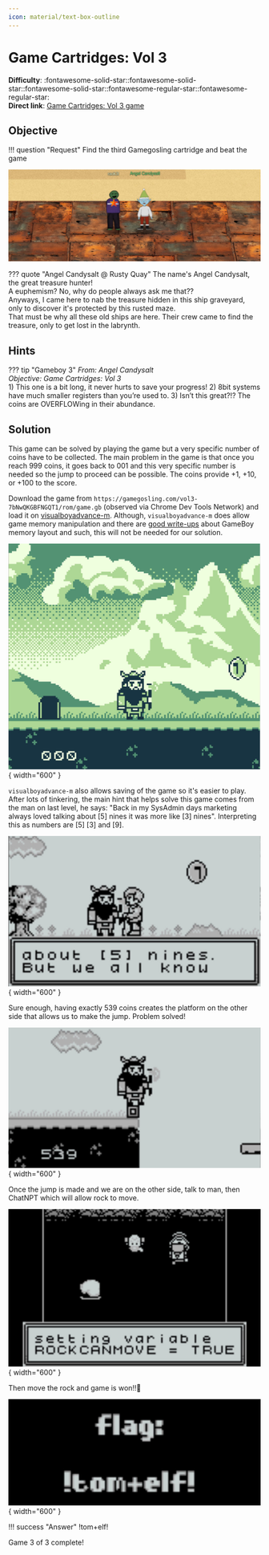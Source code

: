 ```yaml
---
icon: material/text-box-outline
---
```


# Game Cartridges: Vol 3

**Difficulty**: :fontawesome-solid-star::fontawesome-solid-star::fontawesome-solid-star::fontawesome-regular-star::fontawesome-regular-star:<br/>
**Direct link**: [Game Cartridges: Vol 3 game](https://gamegosling.com/vol3-7bNwQKGBFNGQT1/index.html?&challenge=gameboy3&username=rack3t&id=d3c1781d-f73c-4ac2-bea2-cf9dda4344c3&area=pi-driftbitgrotto&location=13,20&tokens=&dna=ATATATTAATATATATATATATATATATATATCGATATGCATATATATATATGCATATATATATATATATATATATTAGCATATATATATATATGCATATATATATATGCATATATATTA)

## Objective

!!! question "Request"
    Find the third Gamegosling cartridge and beat the game


![Angel Candysalt](../img/objectives/o13/AngelCandysalt.jpg)

??? quote "Angel Candysalt @ Rusty Quay"
    The name's Angel Candysalt, the great treasure hunter!<br/>
    A euphemism? No, why do people always ask me that??<br/>
    Anyways, I came here to nab the treasure hidden in this ship graveyard, only to discover it's protected by this rusted maze.<br/>
    That must be why all these old ships are here. Their crew came to find the treasure, only to get lost in the labrynth.



## Hints
??? tip "Gameboy 3"
    <i>From: Angel Candysalt</br>
    Objective: Game Cartridges: Vol 3</i><br/>
    1) This one is a bit long, it never hurts to save your progress! 2) 8bit systems have much smaller registers than you’re used to. 3) Isn’t this great?!? The coins are OVERFLOWing in their abundance.


## Solution
This game can be solved by playing the game but a very specific number of coins have to be collected. The main problem in the game is that once you reach 999 coins, it goes back to 001 and this very specific 
number is needed so the jump to proceed can be possible. The coins provide +1, +10, or +100 to the score.

Download the game from `https://gamegosling.com/vol3-7bNwQKGBFNGQT1/rom/game.gb` (observed via Chrome Dev Tools Network) and load it on [visualboyadvance-m](https://github.com/visualboyadvance-m/visualboyadvance-m).
Although, `visualboyadvance-m` does allow game memory manipulation and there are [good write-ups](http://gameboy.mongenel.com/dmg/asmmemmap.html) about GameBoy memory layout and such, this will 
not be needed for our solution.

![The Game](../img/objectives/o13/game.jpg){ width="600" }

`visualboyadvance-m` also allows saving of the game so it's easier to play.
After lots of tinkering, the main hint that helps solve this game comes from the man on last level, he says:
"Back in my SysAdmin days marketing always loved talking about [5] nines it was more like [3] nines". Interpreting this as 
numbers are [5] [3] and [9].

![The Talk](../img/objectives/o13/talk.jpg){ width="600" }

Sure enough, having exactly 539 coins creates the platform on the other side that allows us to make the jump. Problem solved!

![The Jump](../img/objectives/o13/jump.jpg){ width="600" }

Once the jump is made and we are on the other side, talk to man, then ChatNPT which will allow rock to move.

![Rock Can Move](../img/objectives/o13/rockcanmove.jpg){ width="600" }

Then move the rock and game is won!!🫡

![The Win](../img/objectives/o13/win.jpg){ width="600" }


!!! success "Answer"
    !tom+elf!


Game 3 of 3 complete!